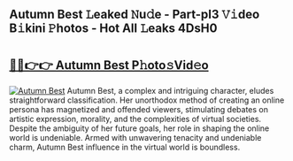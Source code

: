 ## Autumn Best 𝙻eaked 𝙽u𝚍e - Part-pI3 𝚅𝚒deo B𝚒kini 𝙿hotos - Hot All 𝙻eaks 4DsH0

# <h2><a href="http://ld6rvu.urlbe.top/?page=Autumn+Best">🔗🔗👉👉 Autumn Best P𝚑oto𝚜Vid𝚎o</a></h2>

[![Autumn Best](https://i.imgur.com/eBuTRDB.gif)](http://ld6rvu.urlbe.top/?page=Autumn+Best)
Autumn Best, a complex and intriguing character, eludes straightforward classification. Her unorthodox method of creating an online persona has magnetized and offended viewers, stimulating debates on artistic expression, morality, and the complexities of virtual societies. Despite the ambiguity of her future goals, her role in shaping the online world is undeniable. Armed with unwavering tenacity and undeniable charm, Autumn Best influence in the virtual world is boundless.
